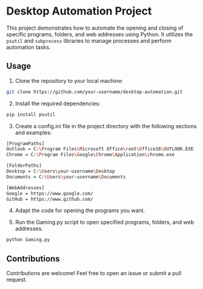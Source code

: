 # Desktop Automation Project

This project demonstrates how to automate the opening and closing of specific programs, folders, and web addresses using Python. It utilizes the `psutil` and `subprocess` libraries to manage processes and perform automation tasks.

## Usage

1. Clone the repository to your local machine:

```bash
git clone https://github.com/your-username/desktop-automation.git
```

2. Install the required dependencies:
```bash
pip install psutil
```

3. Create a config.ini file in the project directory with the following sections and examples:

```bash
[ProgramPaths]
Outlook = C:\Program Files\Microsoft Office\root\Office16\OUTLOOK.EXE
Chrome = C:\Program Files\Google\Chrome\Application\chrome.exe

[FolderPaths]
Desktop = C:\Users\your-username\Desktop
Documents = C:\Users\your-username\Documents

[WebAddresses]
Google = https://www.google.com/
GitHub = https://www.github.com/
```

4. Adapt the code for opening the programs you want.

5. Run the Gaming.py script to open specified programs, folders, and web addresses.
```bash
python Gaming.py
```

## Contributions
Contributions are welcome! Feel free to open an issue or submit a pull request.